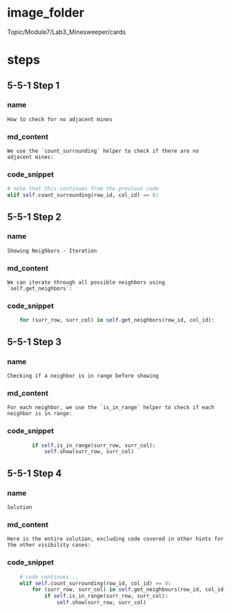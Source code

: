 # image_folder
Topic/Module7/Lab3_Minesweeper/cards

# steps
## 5-5-1 Step 1

### name
```
How to check for no adjacent mines
```
### md_content
```
We use the `count_surrounding` helper to check if there are no adjacent mines:
```
### code_snippet
```python
# note that this continues from the previous code
elif self.count_surrounding(row_id, col_id) == 0:
```
## 5-5-1 Step 2
### name
```
Showing Neighbors - Iteration
```
### md_content
```
We can iterate through all possible neighbors using `self.get_neighbors`:
```
### code_snippet
```python
	for (surr_row, surr_col) in self.get_neighbors(row_id, col_id):
```
## 5-5-1 Step 3
### name
```
Checking if a neighbor is in range before showing
```
### md_content
```
For each neighbor, we use the `is_in_range` helper to check if each neighbor is in range:
```
### code_snippet
```python
		if self.is_in_range(surr_row, surr_col):
        	self.show(surr_row, surr_col)
```
## 5-5-1 Step 4
### name
```
Solution
```
### md_content
```
Here is the entire solution, excluding code covered in other hints for the other visibility cases:
```
### code_snippet
```python
    # code continues...        
    elif self.count_surrounding(row_id, col_id) == 0:
        for (surr_row, surr_col) in self.get_neighbours(row_id, col_id):
            if self.is_in_range(surr_row, surr_col):
                self.show(surr_row, surr_col)
```

